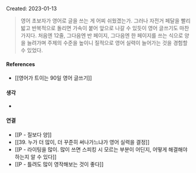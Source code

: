 Created: 2023-01-13

>영어 초보자가 영어로 글을 쓰는 게 어찌 쉬웠겠는가. 그러나 자전거 페달을 빨리 밟고 반복적으로 돌리면 가속이 붙어 앞으로 나갈 수 있듯이 영어 글쓰기도 마찬가지다. 처음엔 12줄, 그다음엔 반 페이지, 그다음엔 한 페이지를 쓰는 식으로 양을 늘려가며 주제의 수준을 높이니 질적으로 영어 실력이 늘어가는 것을 경험할 수 있었다.

#### References
- [[영어가 트이는 90일 영어 글쓰기]]

#### 생각
- 

#### 연결
- [[P - 질보다 양]]
- [[39. 누가 더 많이, 더 꾸준히 써나가느냐가 영어 실력을 결정]]
- [[P - 라이팅을 많이. 많이 쓰면 스피킹 시 모르는 부분이 어딘지, 어떻게 해결해야 하는지 알 수 있다]]
- [[P - 틀려도 많이 영작해보는 것이 좋다]]